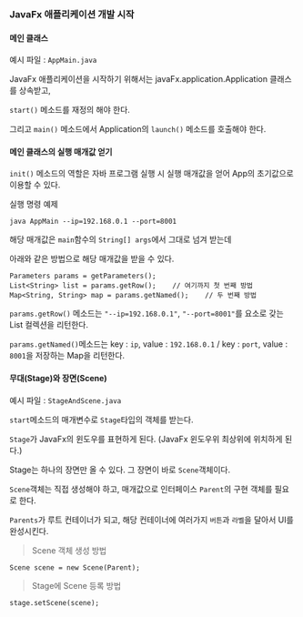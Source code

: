 ### JavaFx 애플리케이션 개발 시작

#### 메인 클래스

예시 파일 : `AppMain.java`

JavaFx 애플리케이션을 시작하기 위해서는 javaFx.application.Application 클래스를 상속받고,

`start()` 메소드를 재정의 해야 한다.

그리고 `main()` 메소드에서 Application의 `launch()` 메소드를 호출해야 한다.

#### 메인 클래스의 실행 매개값 얻기

`init()` 메소드의 역할은 자바 프로그램 실행 시 실행 매개값을 얻어 App의 초기값으로 이용할 수 있다.

실행 명령 예제

```
java AppMain --ip=192.168.0.1 --port=8001
```

해당 매개값은 `main`함수의 `String[] args`에서 그대로 넘겨 받는데

아래와 같은 방법으로 해당 매개값을 받을 수 있다.

```
Parameters params = getParameters();
List<String> list = params.getRow();    // 여기까지 첫 번째 방법
Map<String, String> map = params.getNamed();    // 두 번째 방법
```

`params.getRow()` 메소드는 `"--ip=192.168.0.1"`, `"--port=8001"`를 요소로 갖는 List 컬렉션을 리턴한다.

`params.getNamed()`메소드는 key : `ip`, value : `192.168.0.1` / key : `port`, value : `8001`을 저장하는 Map을 리턴한다.

#### 무대(Stage)와 장면(Scene)

예시 파일 : `StageAndScene.java`

`start`메소드의 매개변수로 `Stage`타입의 객체를 받는다.

`Stage`가 JavaFx의 윈도우를 표현하게 된다. (JavaFx 윈도우위 최상위에 위치하게 된다.)

Stage는 하나의 장면만 올 수 있다. 그 장면이 바로 `Scene`객체이다.

`Scene`객체는 직접 생성해야 하고, 매개값으로 인터페이스 `Parent`의 구현 객체를 필요로 한다.

`Parents`가 루트 컨테이너가 되고, 해당 컨테이너에 여러가지 `버튼`과 `라벨`을 달아서 UI를 완성시킨다.

> Scene 객체 생성 방법

`Scene scene = new Scene(Parent);`

> Stage에 Scene 등록 방법

`stage.setScene(scene);`